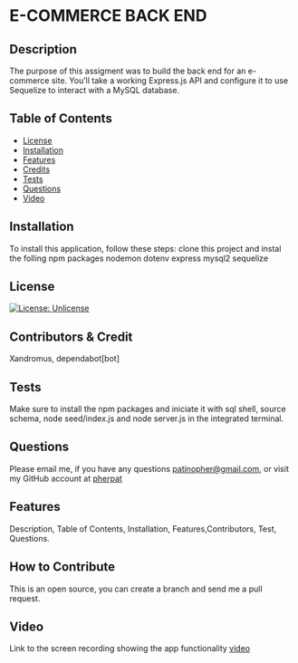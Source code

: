 # E-COMMERCE BACK END

## Description

  The purpose of this assigment was to build the back end for an e-commerce site. You’ll take a working Express.js API and configure it to use Sequelize to interact with a MySQL database.

 ## Table of Contents

 - [License](#license)
 - [Installation](#installation)
 - [Features](#features)
 - [Credits](#contributors--credit)
 - [Tests](#tests)
 - [Questions](#questions)
 - [Video](#video)

 ## Installation

To install this application, follow these steps:
clone this project and instal the folling npm packages
nodemon
dotenv
express
mysql2
sequelize

## License

 [![License: Unlicense](https://img.shields.io/badge/license-Unlicense-blue.svg)](http://unlicense.org/) 

## Contributors & Credit

 Xandromus, 
 dependabot[bot]

## Tests

Make sure to install the npm packages and iniciate it with sql shell, source schema, node seed/index.js and node server.js in the integrated terminal.

## Questions
 Please email me, if you have any questions
patinopher@gmail.com, or visit my GitHub account at
[pherpat](https://github.com/pherpat)

## Features

 Description, Table of Contents, Installation, Features,Contributors, Test, Questions.

## How to Contribute

 This is an open source, you can create a branch and send me a pull request.

 ## Video

 Link to the screen recording showing the app functionality [video](https://drive.google.com/file/d/1YIvuyLXNgbpcCZAITGfEBC4ysKpM39df/view)

